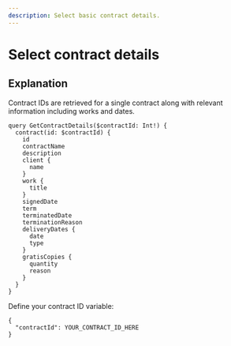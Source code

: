 ```yaml
---
description: Select basic contract details.
---
```


# Select contract details

## Explanation

Contract IDs are retrieved for a single contract along with relevant information including works and dates.

```
query GetContractDetails($contractId: Int!) {
  contract(id: $contractId) {
    id
    contractName
    description
    client {
      name
    }
    work {
      title
    }
    signedDate
    term
    terminatedDate
    terminationReason
    deliveryDates {
      date
      type
    }
    gratisCopies {
      quantity
      reason
    }
  }
}
```

Define your contract ID variable:

```
{
  "contractId": YOUR_CONTRACT_ID_HERE
}
```
